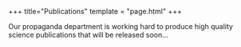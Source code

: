 +++
title="Publications"
template = "page.html"
+++

Our propaganda department is working hard to produce high quality science publications that will be released soon...
